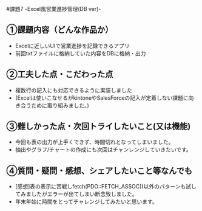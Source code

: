 #課題7 -Excel風営業進捗管理(DB ver)-
​
## ①課題内容（どんな作品か）
- Excelに近しいUIで営業進捗を記録できるアプリ
- 前回txtファイルに格納していた内容をDBに格納・出力
​
## ②工夫した点・こだわった点
- 複数行の記入にも対応できるように実装しました
- (Excelは使いこなせるがkintoneやSalesForceの記入が定着しない課題に向き合うために取り組みました。)
​
## ③難しかった点・次回トライしたいこと(又は機能)
- 今回も表の出力が上手くできず、時間切れとなってしまいました。
- 抽出やグラフ/チャートの作成にも次回はチャンレンジしていきたいです。

## ④質問・疑問・感想、シェアしたいこと等なんでも
- [感想]表の表示に苦戦しfetch(PDO::FETCH_ASSOC))以外のパターンも試してみましたがエラーが出てしまい断念致しました。
- 年末年始に時間をとってチャレンジしてみたいと思います。
